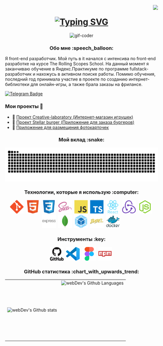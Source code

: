 <img align="right" src="https://visitor-badge.laobi.icu/badge?page_id=iuliya21.iuliya21"/>

<h1 align="center">
  <a href="https://git.io/typing-svg"><img src="https://readme-typing-svg.herokuapp.com?font=Fira+Code&weight=600&size=24&pause=1000&color=919DFF&center=true&vCenter=true&width=500&lines=+%D0%9F%D1%80%D0%B8%D0%B2%D0%B5%D1%82+%F0%9F%91%8B;%D0%9C%D0%B5%D0%BD%D1%8F+%D0%B7%D0%BE%D0%B2%D1%83%D1%82+%D0%98%D1%83%D0%BB%D0%B8%D1%8F!" alt="Typing SVG" /></a>
</h1>

<div align="center">
  <img src="https://media.giphy.com/media/L1R1tvI9svkIWwpVYr/giphy.gif" alt="gif-coder" />
</div>

<div align="center">
  <h3>Обо мне :speech_balloon:</h3>
  <p align="left">Я front-end разработчик. Мой путь в it начался с интенсива по front-end разработке на курсе The Rolling Scopes School. На данный момент я заканчиваю обучение в Яндекс.Практикуме по программе fullstack-разработчик и нахожусь в активном поиске работы.
  Помимо обучения, последний год принимала участие в проекте по созданию интернет-библиотеки для онлайн-игры, а также брала заказы на фрилансе.</p>
</div>

[![Telegram Badge](https://img.shields.io/badge/-iuliya_21-272a36?style=flat&logo=Telegram&logoColor=white)](https://t.me/iuliya_21)

<h3>Мои проекты 💼</h3>
  
- 📁 [Проект Creative-laboratory (Интернет-магазин игрушек)](https://github.com/iuliya21/creative-laboratory)
- 📁 [Проект Stellar burger (Приложение для заказа бургеров)](https://github.com/iuliya21/react-burger)
- 📁 [Приложение для размещения фотокарточек](https://github.com/iuliya21/mesto-project)

<div align="center">
  <h3>Мой вклад :snake:</h3>
  <img alt="snake eating my contributions" src="https://raw.githubusercontent.com/iuliya21/iuliya21/output/github-contribution-grid-snake.svg" />
</div>


<div align="center">
  <h3>Технологии, которые я использую :computer:</h3>
  <img src="https://github.com/devicons/devicon/blob/master/icons/git/git-original.svg" title="git" alt="git" width="45" height="45"/>&nbsp
  <img src="https://github.com/devicons/devicon/blob/master/icons/html5/html5-original.svg" title="html5" alt="html5" width="45" height="45"/>&nbsp
  <img src="https://github.com/devicons/devicon/blob/master/icons/css3/css3-original.svg" title="css" alt="css" width="45" height="45"/>&nbsp
  <img src="https://github.com/devicons/devicon/blob/master/icons/sass/sass-original.svg" title="sass/scss" alt="sass/scss" width="45" height="45"/>&nbsp;
  <img src="https://github.com/devicons/devicon/blob/master/icons/javascript/javascript-original.svg" title="javascript" alt="javascript" width="45" height="45"/>&nbsp
  <img src="https://github.com/devicons/devicon/blob/master/icons/typescript/typescript-original.svg" title="typescript" alt="typescript" width="45" height="45"/>&nbsp
  <img src="https://github.com/devicons/devicon/blob/master/icons/react/react-original-wordmark.svg" title="reactjs" alt="reactjs" width="45" height="45"/>&nbsp
  <img src="https://github.com/devicons/devicon/blob/master/icons/redux/redux-original.svg" title="redux" alt="redux" width="45" height="45"/>&nbsp;
  <img src="https://github.com/devicons/devicon/blob/master/icons/nodejs/nodejs-original.svg" title="nodejs" alt="nodejs" width="45" height="45"/>&nbsp
  <img src="https://github.com/devicons/devicon/blob/master/icons/express/express-original-wordmark.svg" title="express" alt="express" width="45" height="45"/>&nbsp
  <img src="https://github.com/devicons/devicon/blob/master/icons/mongodb/mongodb-original.svg" title="mongodb" alt="mongodb" width="45" height="45"/>&nbsp
  <img src="https://github.com/devicons/devicon/blob/master/icons/webpack/webpack-original.svg" title="webpack" alt="webpack" width="45" height="45"/>&nbsp;
  <img src="https://github.com/devicons/devicon/blob/master/icons/babel/babel-original.svg" title="babel" alt="babel" width="45" height="45"/>&nbsp;
  <img src="https://github.com/devicons/devicon/blob/master/icons/docker/docker-original-wordmark.svg" title="docker" alt="docker" width="45" height="45"/>&nbsp;
</div>

<div align="center">
  <h3>Инструменты :key:</h3>
  <img src="https://github.com/devicons/devicon/blob/master/icons/github/github-original-wordmark.svg" title="github" alt="github" width="45" height="45" fill="red"/>&nbsp
  <img src="https://github.com/devicons/devicon/blob/master/icons/vscode/vscode-original.svg" title="vscode" alt="vscode" width="45" height="45"/>&nbsp
  <img src="https://github.com/devicons/devicon/blob/master/icons/figma/figma-original.svg" title="figma" alt="figma" width="45" height="45"/>&nbsp
  <img src="https://github.com/devicons/devicon/blob/master/icons/npm/npm-original-wordmark.svg" title="npm" alt="npm" width="45" height="45"/>&nbsp
</div>

<div align="center">
  <h3>GitHub статистика :chart_with_upwards_trend:</h3>
  <table>
    <tr>
      <td>
        <img align="left" src="http://github-readme-streak-stats.herokuapp.com?user=iuliya21&theme=dark&background=272a36" alt="webDev's Github stats" />
      </td>
      <td>
        <img height="195px" align="right" alt="webDev's Github Languages" src="https://github-readme-stats-sigma-five.vercel.app/api/top-langs/?username=iuliya21&layout=compact&theme=dracula" />
      </td>
    </tr>
  </table>
</div>
